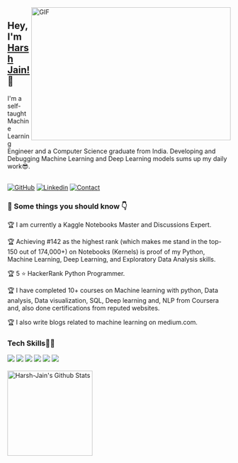 <img align="right" alt="GIF" src="https://github.com/abhisheknaiidu/abhisheknaiidu/blob/master/code.gif?raw=true" width="450" height="300" />

## Hey, I'm [Harsh Jain!](https://jainharsh644.github.io/harsh/) 👋

I'm a self-taught Machine Learning Engineer and a Computer Science graduate from India. Developing and Debugging Machine Learning and Deep Learning models sums up my daily work😎.
<br/>
<br/>

[![GitHub](https://img.shields.io/badge/SUPPORT%20AT-GITHUB-blue?style=for-the-badge&logo=github)](https://github.com/jainharsh644) [![Linkedin](https://img.shields.io/badge/MY%20PROFILE-Linkedin-blue?style=for-the-badge&logo=github)](https://www.linkedin.com/in/harsh-jain-6b4502169/) 
[![Contact](https://img.shields.io/badge/CONTACT-GMAIL-yellow?style=for-the-badge&logo=gmail&logoColor=white)](mailto:m.jainharsh644@gmail.com)
<br/>
<h3>🚀 Some things you should know 👇</h3>

🏆 I am currently a Kaggle Notebooks Master and Discussions  Expert. 

🏆 Achieving #142 as the highest rank (which makes me stand in the top-150 out of 174,000+) on Notebooks (Kernels) is proof of my Python, Machine Learning, Deep Learning, and Exploratory Data Analysis skills.

🏆 5 ⭐ HackerRank Python Programmer.

🏆 I have completed 10+ courses on Machine learning with python, Data analysis, Data visualization, SQL, Deep learning and, NLP from Coursera and, also done certifications from reputed websites.

🏆 I also write blogs related to machine learning on medium.com.

<h3>Tech Skills👨‍💻</h3>
<div>
    <img src="https://img.shields.io/badge/python-%2314354C.svg?style=for-the-badge&logo=python&logoColor=white">
    <img src="https://img.shields.io/badge/scikit--learn-%23F7931E.svg?style=for-the-badge&logo=scikit-learn&logoColor=white">
    <img src="https://img.shields.io/badge/pandas-%23150458.svg?style=for-the-badge&logo=pandas&logoColor=white">
    <img src="https://img.shields.io/badge/numpy-%23013243.svg?style=for-the-badge&logo=numpy&logoColor=white">
    <img src="https://img.shields.io/badge/TensorFlow-%23FF6F00.svg?style=for-the-badge&logo=TensorFlow&logoColor=white">
    <img src="https://img.shields.io/badge/git-%23F05033.svg?style=for-the-badge&logo=git&logoColor=white">
</div>

<br/>
<a href="https://github.com/jainharsh644">
 <img alt="Harsh-Jain's Github Stats" src="https://github-readme-stats.vercel.app/api/?username=jainharsh644&show_icons=true&count_private=true&theme=react&hide_border=true&bg_color=1F222E&title_color=F85D7F&icon_color=F8D866" height="192px"/>
</a>
